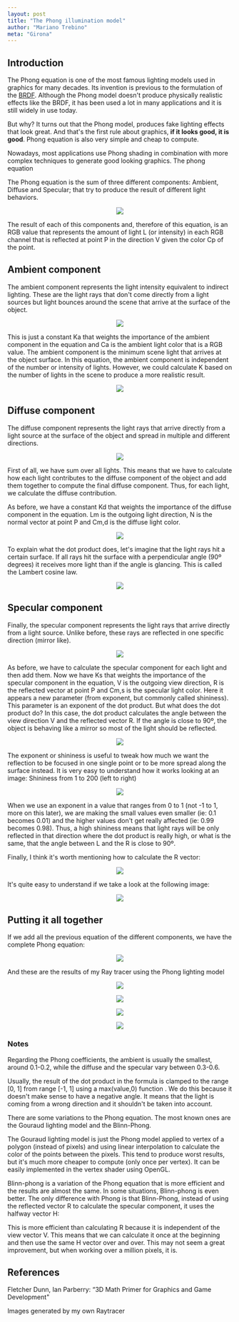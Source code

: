 ```yaml
---
layout: post
title: "The Phong illumination model"
author: "Mariano Trebino"
meta: "Girona"
---
```


## Introduction

The Phong equation is one of the most famous lighting models used in graphics for many decades. Its invention is previous to the formulation of the [BRDF](https://mtrebi.github.io/2017/01/18/the-brdf.html). Although the Phong model doesn't produce physically realistic effects like the BRDF, it has been used a lot in many applications and it is still widely in use today.

But why? It turns out that the Phong model, produces fake lighting effects that look great. And that's the first rule about graphics, __if it looks good, it is good__. Phong equation is also very simple and cheap to compute.

Nowadays, most applications use Phong shading in combination with more complex techniques to generate good looking graphics.
The phong equation

The Phong equation is the sum of three different components: Ambient, Diffuse and Specular; that try to produce the result of different light behaviors.

<p align="center">  <img src="https://raw.githubusercontent.com/mtrebi/mtrebi.github.io/master/assets/2017-01-25-phong-illumination/phong_complete_short.PNG"> </p>

The result of each of this components and, therefore of this equation, is an RGB value that represents the amount of light L (or intensity) in each RGB channel that is reflected at point P in the direction V given the color Cp of the point.

## Ambient component

The ambient component represents the light intensity equivalent to indirect lighting. These are the light rays that don't come directly from a light sources but light bounces around the scene that arrive at the surface of the object. 

<p align="center">  <img src="https://raw.githubusercontent.com/mtrebi/mtrebi.github.io/master/assets/2017-01-25-phong-illumination/phong_ambient.PNG"> </p>

This is just a constant Ka that weights the importance of the ambient component in the equation and Ca is the ambient light color that is a RGB value. The ambient component is the minimum scene light that arrives at the object surface. In this equation, the ambient component is independent of the number or intensity of lights. However, we could calculate K based on the number of lights in the scene to produce a more realistic result.

<p align="center">  <img src="https://raw.githubusercontent.com/mtrebi/mtrebi.github.io/master/assets/2017-01-25-phong-illumination/phong_ambient_example.png"> </p>

## Diffuse component

The diffuse component represents the light rays that arrive directly from a light source at the surface of the object and spread in multiple and different directions. 

<p align="center">  <img src="https://raw.githubusercontent.com/mtrebi/mtrebi.github.io/master/assets/2017-01-25-phong-illumination/phong_diffuse.PNG"> </p>

First of all, we have sum over all lights. This means that we have to calculate how each light contributes to the diffuse component of the object and add them together to compute the final diffuse component. Thus, for each light, we calculate the diffuse contribution. 

As before, we have a constant Kd that weights the importance of the diffuse component in the equation. Lm is the outgoing light direction, N is the normal vector at point P and Cm,d is the diffuse light color. 

<p align="center">  <img src="https://raw.githubusercontent.com/mtrebi/mtrebi.github.io/master/assets/2017-01-25-phong-illumination/phong_lambert.PNG"> </p>

To explain what the dot product does, let's imagine that the light rays hit a certain surface. If all rays hit the surface with a perpendicular angle (90º degrees) it receives more light than if the angle is glancing. This is called the Lambert cosine law.

<p align="center">  <img src="https://raw.githubusercontent.com/mtrebi/mtrebi.github.io/master/assets/2017-01-25-phong-illumination/phong_diffuse_example.png"> </p>


## Specular component

Finally, the specular component represents the light rays that arrive directly from a light source. Unlike before, these rays are reflected in one specific direction (mirror like). 

<p align="center">  <img src="https://raw.githubusercontent.com/mtrebi/mtrebi.github.io/master/assets/2017-01-25-phong-illumination/phong_specular.PNG"> </p>

As before, we have to calculate the specular component for each light and then add them. Now we have Ks that weights the importance of the specular component in the equation, V is the outgoing view direction, R is the reflected vector at point P and Cm,s is the specular light color. Here it appears a new parameter (from exponent, but commonly called shininess). This parameter is an exponent of the dot product. But what does the dot product do? In this case, the dot product calculates the angle between the view direction V and the reflected vector R. If the angle is close to 90º, the object is behaving like a mirror so most of the light should be reflected.

<p align="center">  <img src="https://raw.githubusercontent.com/mtrebi/mtrebi.github.io/master/assets/2017-01-25-phong-illumination/phong_specular_example.png"> </p>

The exponent or shininess is useful to tweak how much we want the reflection to be focused in one single point or to be more spread along the surface instead. It is very easy to understand how it works looking at an image: Shininess from 1 to 200 (left to right)

<p align="center">  <img src="https://raw.githubusercontent.com/mtrebi/mtrebi.github.io/master/assets/2017-01-25-phong-illumination/phong_specular_shininess.png"> </p>

When we use an exponent in a value that ranges from 0 to 1 (not -1 to 1, more on this later), we are making the small values even smaller (ie: 0.1 becomes 0.01) and the higher values don't get really affected (ie: 0.99 becomes 0.98). Thus, a high shininess means that light rays will be only reflected in that direction where the dot product is really high, or what is the same, that the angle between L and the R is close to 90º.


Finally, I think it's worth mentioning how to calculate the R vector:

<p align="center">  <img src="https://raw.githubusercontent.com/mtrebi/mtrebi.github.io/master/assets/2017-01-25-phong-illumination/phong_reflected_vector.PNG"> </p>

It's quite easy to understand if we take a look at the following image:

<p align="center">  <img src="https://raw.githubusercontent.com/mtrebi/mtrebi.github.io/master/assets/2017-01-25-phong-illumination/phong_reflected_vector_visual.PNG"> </p>

## Putting it all together

If we add all the previous equation of the different components, we have the complete Phong equation: 

<p align="center">  <img src="https://raw.githubusercontent.com/mtrebi/mtrebi.github.io/master/assets/2017-01-25-phong-illumination/phong_complete.PNG"> </p>

And these are the results of my Ray tracer using the Phong lighting model


<p align="center">  <img src="https://raw.githubusercontent.com/mtrebi/mtrebi.github.io/master/assets/2017-01-25-phong-illumination/phong_ambient_example.png"> </p>

<p align="center">  <img src="https://raw.githubusercontent.com/mtrebi/mtrebi.github.io/master/assets/2017-01-25-phong-illumination/phong_diffuse_example.png"> </p>

<p align="center">  <img src="https://raw.githubusercontent.com/mtrebi/mtrebi.github.io/master/assets/2017-01-25-phong-illumination/phong_specular_example.png"> </p>

<p align="center">  <img src="https://raw.githubusercontent.com/mtrebi/mtrebi.github.io/master/assets/2017-01-25-phong-illumination/phong_complete_example.png"> </p>

### Notes

Regarding the Phong coefficients, the ambient is usually the smallest, around 0.1-0.2, while the diffuse and the specular vary between 0.3-0.6.

Usually, the result of the dot product in the formula is clamped to the range [0, 1] from range [-1, 1] using a max(value,0) function . We do this because it doesn't make sense to have a negative angle. It means that the light is coming from a wrong direction and it shouldn't be taken into account.

There are some variations to the Phong equation. The most known ones are the Gouraud lighting model and the Blinn-Phong.

The Gouraud lighting model is just the Phong model applied to vertex of a polygon (instead of pixels) and using linear interpolation to calculate the color of the points between the pixels. This tend to produce worst results, but it's much more cheaper to compute (only once per vertex). It can be easily implemented in the vertex shader using OpenGL.

Blinn-phong is a variation of the Phong equation that is more efficient and the results are almost the same. In some situations, Blinn-phong is even better. The only difference with Phong is that Blinn-Phong, instead of using the reflected vector R to calculate the specular component, it uses the halfway vector H:

This is more efficient than calculating R because it is independent of the view vector V. This means that we can calculate it once at the beginning and then use the same H vector over and over. This may not seem a great improvement, but when working over a million pixels, it is.

## References

Fletcher Dunn, Ian Parberry: “3D Math Primer for Graphics and Game Development"

Images generated by my own Raytracer

